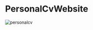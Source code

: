 # PersonalCvWebsite

![personalcv](https://user-images.githubusercontent.com/44476138/130074799-38adeb20-65db-48e3-936e-8558755e0eb9.png)
